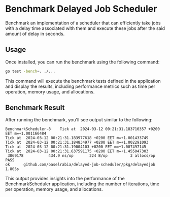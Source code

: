 # Benchmark Delayed Job Scheduler
Benchmark an implementation of a scheduler that can efficiently take jobs with a delay time associated with them and execute these jobs after the said amount of delay in seconds.


## Usage

Once installed, you can run the benchmark using the following command:

```bash
go test -bench=. ./...
```

This command will execute the benchmark tests defined in the application and display the results, including performance metrics such as time per operation, memory usage, and allocations.

## Benchmark Result

After running the benchmark, you'll see output similar to the following:

```plaintext
BenchmarkScheduler-8   	Tick at  2024-03-12 00:21:31.183710357 +0200 EET m=+1.001166484
Tick at  2024-03-12 00:21:31.183977618 +0200 EET m=+1.001433749
Tick at  2024-03-12 00:21:31.184834977 +0200 EET m=+1.002291093
Tick at  2024-03-12 00:21:31.19004103 +0200 EET m=+1.007497145
Tick at  2024-03-12 00:21:31.637591175 +0200 EET m=+1.455047303
 3069178	       434.9 ns/op	     224 B/op	       3 allocs/op
PASS
ok  	github.com/baselrabia/delayed-job-scheduler/pkg/delayedjob	1.805s
```

This output provides insights into the performance of the BenchmarkScheduler application, including the number of iterations, time per operation, memory usage, and allocations.

 